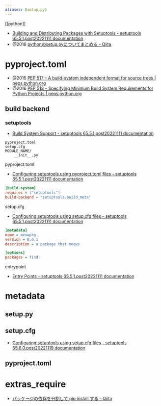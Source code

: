 ```yaml
---
aliases: [setup.py]
---
```


[[python]]

- [Building and Distributing Packages with Setuptools - setuptools 65.5.1.post20221111 documentation](https://setuptools.pypa.io/en/latest/userguide/index.html)
- @2018  [pythonのsetup.pyについてまとめる - Qiita](https://qiita.com/Tadahiro_Yamamura/items/2cbcd272a96bb3761cc8)

# pyproject.toml
- @2015 [PEP 517 – A build-system independent format for source trees | peps.python.org](https://peps.python.org/pep-0517/)
- @2016 [PEP 518 – Specifying Minimum Build System Requirements for Python Projects | peps.python.org](https://peps.python.org/pep-0518/)

## build backend
### setuptools
  - [Build System Support - setuptools 65.5.1.post20221111 documentation](https://setuptools.pypa.io/en/latest/build_meta.html)
```
pyproject.toml
setup.cfg
MODULE_NAME/
	__init__.py
```

pyproject.toml
- [Configuring setuptools using pyproject.toml files - setuptools 65.5.1.post20221111 documentation](https://setuptools.pypa.io/en/latest/userguide/pyproject_config.html)
```toml
[build-system]
requires = ["setuptools"]
build-backend = "setuptools.build_meta"  
```

setup.cfg
- [Configuring setuptools using setup.cfg files - setuptools 65.5.1.post20221111 documentation](https://setuptools.pypa.io/en/latest/userguide/declarative_config.html#declarative-config)
```setup.cfg
[metadata]
name = meowpkg
version = 0.0.1
description = a package that meows

[options]
packages = find:
```

entrypoint
- [Entry Points - setuptools 65.5.1.post20221111 documentation](https://setuptools.pypa.io/en/latest/userguide/entry_point.html)

# metadata
## setup.py

## setup.cfg
- [Configuring setuptools using setup.cfg files - setuptools 65.6.0.post20221119 documentation](https://setuptools.pypa.io/en/latest/userguide/declarative_config.html)

## pyproject.toml

# extras_require
- [パッケージの依存を分割して pip install する - Qiita](https://qiita.com/tshimura/items/87fadea8123219e2933c)
